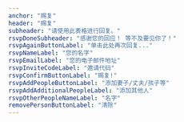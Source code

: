 ```yaml
---
anchor: "赐复"
header: "赐复"
subheader: "请使用此表格进行回复。"
rsvpDoneSubheader: "感谢您的回应！ 等不及要见你了！"
rsvpAgainButtonLabel: "单击此处再次回复..."
rsvpNameLabel: "您的名字"
rsvpEmailLabel: "您的电子邮件地址"
rsvpInviteCodeLabel: "邀请代码"
rsvpConfirmButtonLabel: "赐复!"
rsvpAddPeopleButtonLabel: "添加妻子/丈夫/孩子等"
rsvpAddAdditionalPeopleLabel: "添加其他人"
rsvpOtherPeopleNameLabel: "名字"
removePersonButtonLabel: "清除"
---
```

